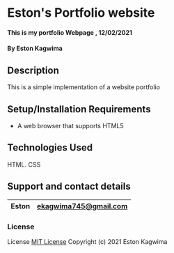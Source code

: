 # Eston's Portfolio website

#### This is my portfolio Webpage , 12/02/2021

#### By **Eston Kagwima**

## Description

This is a simple implementation of a website portfolio

## Setup/Installation Requirements

- A web browser that supports HTML5

## Technologies Used

HTML.
CSS

## Support and contact details

| Eston | ekagwima745@gmail.com |
| ----- | --------------------- |

### License

License
[MIT License](https://choosealicense.com/licenses/mit/)
Copyright (c) 2021 Eston Kagwima

